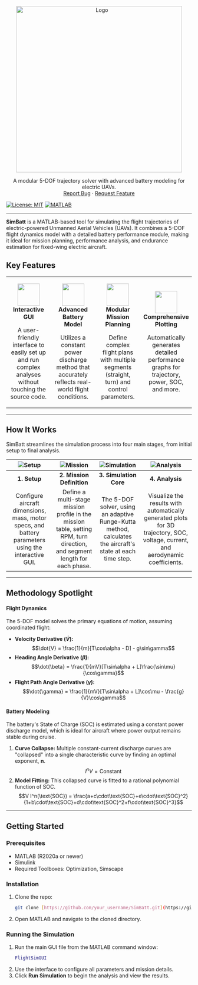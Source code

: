 <div align="center">
  <img src="https://i.imgur.com/8B1nF8X.png" alt="Logo" width="450">
  <br/>
  <p align="center">
    A modular 5-DOF trajectory solver with advanced battery modeling for electric UAVs.
    <br />
    <a href="https://github.com/your_username/SimBatt/issues">Report Bug</a>
    ·
    <a href="https://github.com/your_username/SimBatt/issues">Request Feature</a>
  </p>
</div>

[![License: MIT](https://img.shields.io/badge/License-MIT-blue.svg)](https://opensource.org/licenses/MIT) [![MATLAB](https://img.shields.io/badge/MATLAB-R2020a%2B-orange)](https://www.mathworks.com/)

---

**SimBatt** is a MATLAB-based tool for simulating the flight trajectories of electric-powered Unmanned Aerial Vehicles (UAVs). It combines a 5-DOF flight dynamics model with a detailed battery performance module, making it ideal for mission planning, performance analysis, and endurance estimation for fixed-wing electric aircraft.

## Key Features

<table>
<tr>
<td width="25%">
<p align="center">
  <img src="https://i.imgur.com/gA3d1gJ.png" width="60">
  <br>
  <strong>Interactive GUI</strong>
</p>
<p align="center">A user-friendly interface to easily set up and run complex analyses without touching the source code.</p>
</td>
<td width="25%">
<p align="center">
  <img src="https://i.imgur.com/k2sPZ5R.png" width="60">
  <br>
  <strong>Advanced Battery Model</strong>
</p>
<p align="center">Utilizes a constant power discharge method that accurately reflects real-world flight conditions.</p>
</td>
<td width="25%">
<p align="center">
  <img src="https://i.imgur.com/zV8QjBq.png" width="60">
  <br>
  <strong>Modular Mission Planning</strong>
</p>
<p align="center">Define complex flight plans with multiple segments (straight, turn) and control parameters.</p>
</td>
<td width="25%">
<p align="center">
  <img src="https://i.imgur.com/yFkYx9R.png" width="60">
  <br>
  <strong>Comprehensive Plotting</strong>
</p>
<p align="center">Automatically generates detailed performance graphs for trajectory, power, SOC, and more.</p>
</td>
</tr>
</table>

---

## How It Works

SimBatt streamlines the simulation process into four main stages, from initial setup to final analysis.

| ![Setup](https://i.imgur.com/mYl1bmy.png) | ![Mission](https://i.imgur.com/UoVlX1j.png) | ![Simulation](https://i.imgur.com/8Qk3E1t.png) | ![Analysis](https://i.imgur.com/nJ2s3oP.png) |
| :---: | :---: | :---: | :---: |
| **1. Setup** | **2. Mission Definition** | **3. Simulation Core** | **4. Analysis** |
| Configure aircraft dimensions, mass, motor specs, and battery parameters using the interactive GUI. | Define a multi-stage mission profile in the mission table, setting RPM, turn direction, and segment length for each phase. | The 5-DOF solver, using an adaptive Runge-Kutta method, calculates the aircraft's state at each time step. | Visualize the results with automatically generated plots for 3D trajectory, SOC, voltage, current, and aerodynamic coefficients. |

---

## Methodology Spotlight

#### Flight Dynamics
The 5-DOF model solves the primary equations of motion, assuming coordinated flight:

* **Velocity Derivative ($\dot{V}$):**
    $$\dot{V} = \frac{1}{m}[T\cos\alpha - D] - g\sin\gamma$$
* **Heading Angle Derivative ($\dot{\beta}$):**
    $$\dot{\beta} = \frac{1}{mV}[T\sin\alpha + L]\frac{\sin\mu}{\cos\gamma}$$
* **Flight Path Angle Derivative ($\dot{\gamma}$):**
    $$\dot{\gamma} = \frac{1}{mV}[T\sin\alpha + L]\cos\mu - \frac{g}{V}\cos\gamma$$

#### Battery Modeling
The battery's State of Charge (SOC) is estimated using a constant power discharge model, which is ideal for aircraft where power output remains stable during cruise.

1.  **Curve Collapse:** Multiple constant-current discharge curves are "collapsed" into a single characteristic curve by finding an optimal exponent, **n**.
    $$I^n V = \text{Constant}$$
2.  **Model Fitting:** This collapsed curve is fitted to a rational polynomial function of SOC.
    $$V I^n(\text{SOC}) = \frac{a+c\cdot\text{SOC}+e\cdot\text{SOC}^2}{1+b\cdot\text{SOC}+d\cdot\text{SOC}^2+f\cdot\text{SOC}^3}$$

---

## Getting Started

### Prerequisites
* MATLAB (R2020a or newer)
* Simulink
* Required Toolboxes: Optimization, Simscape

### Installation
1. Clone the repo:
   ```sh
   git clone [https://github.com/your_username/SimBatt.git](https://github.com/your_username/SimBatt.git)
   ```
2. Open MATLAB and navigate to the cloned directory.

### Running the Simulation
1.  Run the main GUI file from the MATLAB command window:
    ```matlab
    FlightSimGUI
    ```
2.  Use the interface to configure all parameters and mission details.
3.  Click **Run Simulation** to begin the analysis and view the results.
